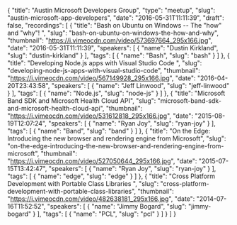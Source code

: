 {
  "title": "Austin Microsoft Developers Group",
  "type": "meetup",
  "slug": "austin-microsoft-app-developers",
  "date": "2016-05-31T11:11:39",
  "draft": false,
  "recordings": [
    {
      "title": "Bash on Ubuntu on Windows -- The \"how\" and \"why\"! ",
      "slug": "bash-on-ubuntu-on-windows-the-how-and-why",
      "thumbnail": "https://i.vimeocdn.com/video/573697664_295x166.jpg",
      "date": "2016-05-31T11:11:39",
      "speakers": [
        {
          "name": "Dustin Kirkland",
          "slug": "dustin-kirkland"
        }
      ],
      "tags": [
        {
          "name": "Bash",
          "slug": "bash"
        }
      ]
    },
    {
      "title": "Developing Node.js apps with Visual Studio Code ",
      "slug": "developing-node-js-apps-with-visual-studio-code",
      "thumbnail": "https://i.vimeocdn.com/video/567149928_295x166.jpg",
      "date": "2016-04-20T23:43:58",
      "speakers": [
        {
          "name": "Jeff Linwood",
          "slug": "jeff-linwood"
        }
      ],
      "tags": [
        {
          "name": "Node.js",
          "slug": "node-js"
        }
      ]
    },
    {
      "title": "Microsoft Band SDK and Microsoft Health Cloud API",
      "slug": "microsoft-band-sdk-and-microsoft-health-cloud-api",
      "thumbnail": "https://i.vimeocdn.com/video/531612818_295x166.jpg",
      "date": "2015-08-19T12:07:24",
      "speakers": [
        {
          "name": "Ryan Joy",
          "slug": "ryan-joy"
        }
      ],
      "tags": [
        {
          "name": "Band",
          "slug": "band"
        }
      ]
    },
    {
      "title": "On the Edge: Introducing the new browser and rendering engine from Microsoft",
      "slug": "on-the-edge-introducing-the-new-browser-and-rendering-engine-from-microsoft",
      "thumbnail": "https://i.vimeocdn.com/video/527050644_295x166.jpg",
      "date": "2015-07-15T13:42:47",
      "speakers": [
        {
          "name": "Ryan Joy",
          "slug": "ryan-joy"
        }
      ],
      "tags": [
        {
          "name": "edge",
          "slug": "edge"
        }
      ]
    },
    {
      "title": "Cross Platform Development with Portable Class Libraries ",
      "slug": "cross-platform-development-with-portable-class-libraries",
      "thumbnail": "https://i.vimeocdn.com/video/482638181_295x166.jpg",
      "date": "2014-07-16T11:52:52",
      "speakers": [
        {
          "name": "Jimmy Bogard",
          "slug": "jimmy-bogard"
        }
      ],
      "tags": [
        {
          "name": "PCL",
          "slug": "pcl"
        }
      ]
    }
  ]
}